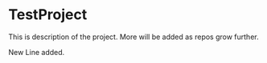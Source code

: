 # TestProject

This is description of the project. More will be added as repos grow further.

New Line added.
